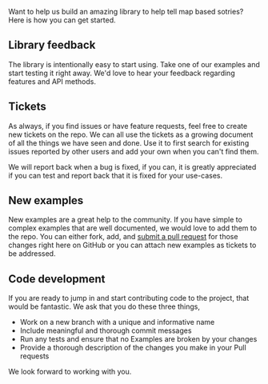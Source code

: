 Want to help us build an amazing library to help tell map based sotries? Here is how you can get started.

## Library feedback

The library is intentionally easy to start using. Take one of our examples and start testing it right away. We'd love to hear your feedback regarding features and API methods.

## Tickets 

As always, if you find issues or have feature requests, feel free to create new tickets on the repo. We can all use the tickets as a growing document of all the things we have seen and done. Use it to first search for existing issues reported by other users and add your own when you can't find them. 

We will report back when a bug is fixed, if you can, it is greatly appreciated if you can test and report back that it is fixed for your use-cases. 

## New examples

New examples are a great help to the community. If you have simple to complex examples that are well documented, we would love to add them to the repo. You can either fork, add, and [submit a pull request](https://help.github.com/articles/using-pull-requests) for those changes right here on GitHub or you can attach new examples as tickets to be addressed. 

## Code development

If you are ready to jump in and start contributing code to the project, that would be fantastic. We ask that you do these three things,

* Work on a new branch with a unique and informative name
* Include meaningful and thorough commit messages
* Run any tests and ensure that no Examples are broken by your changes
* Provide a thorough description of the changes you make in your Pull requests

We look forward to working with you. 

